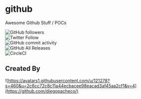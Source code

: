 # github

Awesome Github Stuff / POCs

![GitHub followers](https://img.shields.io/github/followers/diegopacheco?style=social) <BR/>
![Twitter Follow](https://img.shields.io/twitter/follow/diego_pacheco?style=social) <BR/>
![GitHub commit activity](https://img.shields.io/github/commit-activity/m/diegopacheco/java-pocs) <BR/>
![GitHub All Releases](https://img.shields.io/github/downloads/diegopacheco/github/total) <BR/>
![CircleCI](https://img.shields.io/circleci/build/github/diegopacheco/github/master)

## Created By

![https://avatars1.githubusercontent.com/u/121278?s=460&u=2c6cc72c8c11a44ecbacee98eacad3af45aa2cf1&v=4](https://github.com/diegopacheco/) <BR/>
